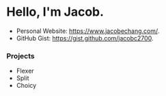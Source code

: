 # Hello, I'm Jacob.

- Personal Website: https://www.jacobechang.com/.
- GitHub Gist: https://gist.github.com/jacobc2700.

### Projects

- Flexer
- Split
- Choicy

